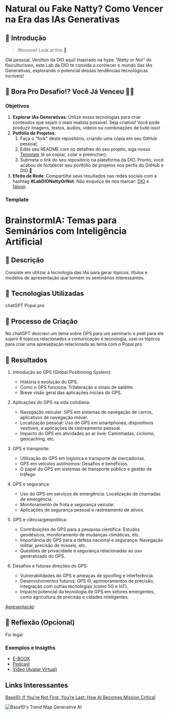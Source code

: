 # Natural ou Fake Natty? Como Vencer na Era das IAs Generativas

## 🚀 Introdução

> Woooow! Look at this 👀

Olá pessoal, Venilton da DIO aqui! Inspirado na hype _"Natty or Not"_ do fisiculturismo, este Lab da DIO te convida a conhecer o mundo das IAs Generativas, explorando o potencial dessas tendências tecnológicas incríveis!

## 🎯 Bora Pro Desafio!? Você Já Venceu 💪🤓

### Objetivos

1. **Explorar IAs Generativas**: Utilize essas tecnologias para criar conteúdos que sejam o mais realista possível. Seja criativo! Você pode produzir imagens, textos, áudios, vídeos ou combinações de tudo isso!
1. **Potfólio de Projetos**:
    1. Faça o "fork" deste repositório, criando uma cópia em seu GitHub pessoal;
    2. Edite seu README com os detalhes do seu projeto, siga nosso [Template](#template) (é só copiar, colar e preencher);
    3. Submeta o link do seu repositório na plataforma da DIO. Pronto, você acabou de fortalecer seu portfólio de projetos nos perfis do GitHub e DIO 🚀
1. **Efeito de Rede**: Compartilhe seus resultados nas redes sociais com a hashtag **#LabDIONattyOrNot**. Não esqueça de nos marcar: [DIO](https://www.linkedin.com/school/dio-makethechange) e [falvojr](https://www.linkedin.com/in/falvojr).

### Template


# BrainstormIA: Temas para Seminários com Inteligência Artificial

## 📒 Descrição
Consiste em utilizar a tecnologia das IAs para gerar tópicos, títulos e modelos de apresentação que tornem os seminários interessantes.

## 🤖 Tecnologias Utilizadas
chatGPT
Popai.pro

## 🧐 Processo de Criação
No chatGPT descrevi um tema sobre GPS para um seminario e pedi para ele sujerir 6 tópicos relacionados a comunicação e tecnologia, usei os tópicos para criar uma apresejtação relacionada ao tema com o Popai.pro

## 🚀 Resultados
1. Introdução ao GPS (Global Positioning System):
   - História e evolução do GPS.
   - Como o GPS funciona: Trilateração e sinais de satélite.
   - Breve visão geral das aplicações iniciais do GPS.

2. Aplicações do GPS na vida cotidiana:
   - Navegação veicular: GPS em sistemas de navegação de carros, aplicativos de navegação móvel.
   - Localização pessoal: Uso do GPS em smartphones, dispositivos vestíveis, e aplicações de rastreamento pessoal.
   - Impacto do GPS em atividades ao ar livre: Caminhadas, ciclismo, geocaching, etc.

3. GPS e transporte:
   - Utilização do GPS em logística e transporte de mercadorias.
   - GPS em veículos autônomos: Desafios e benefícios.
   - O papel do GPS em sistemas de transporte público e gestão de tráfego.

4. GPS e segurança:
   - Uso do GPS em serviços de emergência: Localização de chamadas de emergência.
   - Monitoramento de frota e segurança veicular.
   - Aplicações de segurança pessoal e rastreamento de ativos.

5. GPS e ciência/geopolítica:
   - Contribuições do GPS para a pesquisa científica: Estudos geodésicos, monitoramento de mudanças climáticas, etc.
   - Importância do GPS para a defesa nacional e segurança: Navegação militar, precisão de mísseis, etc.
   - Questões de privacidade e segurança relacionadas ao uso generalizado do GPS.

6. Desafios e futuras direções do GPS:
   - Vulnerabilidades do GPS e ameaças de spoofing e interferência.
   - Desenvolvimentos futuros: GPS III, aprimoramentos de precisão, integração com outras tecnologias (como 5G e IoT).
   - Impacto potencial da tecnologia de GPS em setores emergentes, como agricultura de precisão e cidades inteligentes.

<a href="https://www.popai.pro/chat/81b3615a-5f72-434e-9881-0e682c2719a2">Apresentação</a>

## 💭 Reflexão (Opcional)
Foi legal

### Exemplos e Insigths

- [E-BOOK](/exemplos/E-BOOK.md)
- [Podcast](/exemplos/PODCAST.md)
- [Vídeo (Avatar Virtual)](/exemplos/VIDEO.md)

## Links Interessantes

[Base10: If You’re Not First, You’re Last: How AI Becomes Mission Critical](https://base10.vc/post/generative-ai-mission-critical/)

![Base10's Trend Map Generative AI](https://github.com/digitalinnovationone/lab-natty-or-not/assets/730492/f4df26e8-f8f7-4419-8252-c69d73ea930c)
